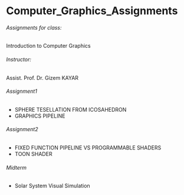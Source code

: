 # Computer_Graphics_Assignments
###### Assignments for class:
Introduction to Computer Graphics
###### Instructor:
Assist. Prof. Dr. Gizem KAYAR

###### Assignment1
- SPHERE TESELLATION FROM ICOSAHEDRON
- GRAPHICS PIPELINE

###### Assignment2
- FIXED FUNCTION PIPELINE VS PROGRAMMABLE SHADERS
- TOON SHADER

###### Midterm
- Solar System Visual Simulation
